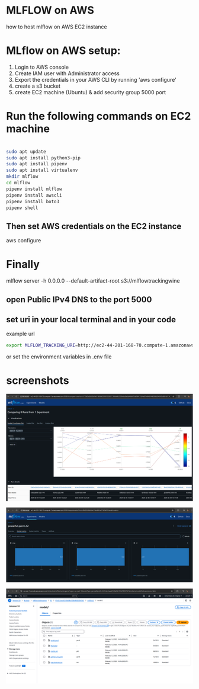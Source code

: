 # MLFLOW on AWS 

how to host mlflow on AWS EC2 instance

# MLflow on AWS setup:

1. Login to AWS console 
2. Create IAM user with Administrator access 
3. Export the credentials in your AWS CLI by running 'aws configure'
4. create a s3 bucket 
5. create EC2 machine (Ubuntu) & add security group 5000 port 

# Run the following commands on EC2 machine 

```bash

sudo apt update 
sudo apt install python3-pip
sudo apt install pipenv 
sudo apt install virtualenv 
mkdir mlflow 
cd mlflow 
pipenv install mlflow 
pipenv install awscli
pipenv install boto3
pipenv shell 

```
## Then set AWS credentials on the EC2 instance 
aws configure

# Finally 
mlflow server -h 0.0.0.0 --default-artifact-root s3://mlflowtrackingwine

##  open Public IPv4 DNS to the port 5000

##  set uri in your local terminal and in your code 

example url 
```bash
export MLFLOW_TRACKING_URI=http://ec2-44-201-168-70.compute-1.amazonaws.com:5000/
```
or set the environment variables in .env file 

# screenshots 

![Mlflow1](https://github.com/Immortal-Pi/host_mlflow_on_AWS/blob/main/outputs/1.png)

![Mlflow2](https://github.com/Immortal-Pi/host_mlflow_on_AWS/blob/main/outputs/2.png)

![AMAZONS3](https://github.com/Immortal-Pi/host_mlflow_on_AWS/blob/main/outputs/3.png)
